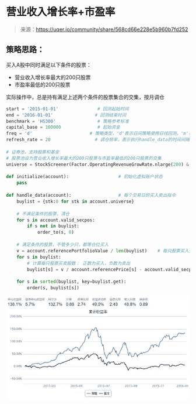 

# 营业收入增长率+市盈率

> 来源：https://uqer.io/community/share/568cd66e228e5b960b7fd252

## 策略思路：

买入A股中同时满足以下条件的股票：

+ 营业收入增长率最大的200只股票
+ 市盈率最低的200只股票

实际操作中，总是持有满足上述两个条件的股票集合的交集，按月调仓

```py
start = '2015-01-01'               # 回测起始时间
end = '2016-01-01'                # 回测结束时间
benchmark = 'HS300'                # 策略参考标准
capital_base = 100000              # 起始资金
freq = 'd'                      # 策略类型，'d'表示日间策略使用日线回测，'m'表示日内策略使用分钟线回测
refresh_rate = 20                 # 调仓频率，表示执行handle_data的时间间隔，若freq = 'd'时间间隔的单位为交易日，若freq = 'm'时间间隔为分钟

# 证券池，支持股票和基金
# 股票池设为营业收入增长率最大的200只股票与市盈率最低的200只股票的交集
universe = StockScreener(Factor.OperatingRevenueGrowRate.nlarge(200) & Factor.PE.nsmall(200))      

def initialize(account):                   # 初始化虚拟账户状态
    pass

def handle_data(account):                  # 每个交易日的买入卖出指令
    buylist = {stk:0 for stk in account.universe}
    
    # 不满足条件的股票，清仓
    for s in account.valid_secpos:
        if s not in buylist:
            order_to(s, 0)
            
    # 满足条件的股票，不管多少只，都等仓位买入
    v = account.referencePortfolioValue / len(buylist)    # 每只股票买入金额
    for s in buylist:
        # 计算每只股票买卖股数： 正数为买入，负数为卖出
        buylist[s] = v / account.referencePrice[s] - account.valid_secpos.get(s, 0)  
    
    for s in sorted(buylist, key=buylist.get):
        order(s, buylist[s])
```

![](img/20160730090339.jpg)

